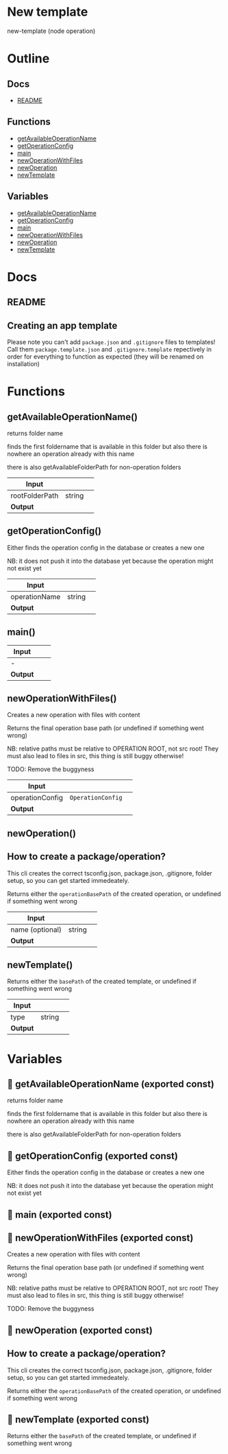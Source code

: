 # New template

new-template (node operation)



# Outline

## Docs

- [README](#readme)

## Functions

- [getAvailableOperationName](#getAvailableOperationName)
- [getOperationConfig](#getOperationConfig)
- [main](#main)
- [newOperationWithFiles](#newOperationWithFiles)
- [newOperation](#newOperation)
- [newTemplate](#newTemplate)

## Variables

- [getAvailableOperationName](#getavailableoperationname)
- [getOperationConfig](#getoperationconfig)
- [main](#main)
- [newOperationWithFiles](#newoperationwithfiles)
- [newOperation](#newoperation)
- [newTemplate](#newtemplate)



# Docs

## README

## Creating an app template

Please note you can't add `package.json` and `.gitignore` files to templates! Call them `package.template.json` and `.gitignore.template` repectively in order for everything to function as expected (they will be renamed on installation)


# Functions

## getAvailableOperationName()

returns folder name

finds the first foldername that is available in this folder but also there is nowhere an operation already with this name

there is also getAvailableFolderPath for non-operation folders


| Input      |    |    |
| ---------- | -- | -- |
| rootFolderPath | string |  |,| preferredFolderName | string |  |,| manualProjectRoot (optional) | string |  |
| **Output** |    |    |



## getOperationConfig()

Either finds the operation config in the database or creates a new one

NB: it does not push it into the database yet because the operation might not exist yet


| Input      |    |    |
| ---------- | -- | -- |
| operationName | string |  |,| description (optional) | string | If you want to create one, set a description here. |
| **Output** |    |    |



## main()

| Input      |    |    |
| ---------- | -- | -- |
| - | | |
| **Output** |    |    |



## newOperationWithFiles()

Creates a new operation with files with content

Returns the final operation base path (or undefined if something went wrong)

NB: relative paths must be relative to OPERATION ROOT, not src root! They must also lead to files in src, this thing is still buggy otherwise!

TODO: Remove the buggyness


| Input      |    |    |
| ---------- | -- | -- |
| operationConfig | `OperationConfig` |  |,| srcFileContentObject | { [key: string]: string } | NB: relative paths must be relative to OPERATION ROOT, not src root! |,| config (optional) | { manualProjectRoot?: string, <br />destinationPath?: string, <br />overwriteIfExists?: boolean, <br />skipYarnInstall?: boolean, <br />skipYarnBuild?: boolean, <br />dryrun?: boolean, <br /> } |  |
| **Output** |    |    |



## newOperation()

## How to create a package/operation?

This cli creates the correct tsconfig.json, package.json, .gitignore, folder setup, so you can get started immedeately.

Returns either the `operationBasePath` of the created operation, or undefined if something went wrong


| Input      |    |    |
| ---------- | -- | -- |
| name (optional) | string |  |,| config (optional) | { type?: `OperationClassification`, <br />operationConfig?: `OperationConfig`, <br />description?: string, <br />destinationPath?: string, <br />manualProjectRoot?: string, <br /> } |  |
| **Output** |    |    |



## newTemplate()

Returns either the `basePath` of the created template, or undefined if something went wrong


| Input      |    |    |
| ---------- | -- | -- |
| type | string |  |,| destinationPath (optional) | string |  |
| **Output** |    |    |


# Variables

## 📄 getAvailableOperationName (exported const)

returns folder name

finds the first foldername that is available in this folder but also there is nowhere an operation already with this name

there is also getAvailableFolderPath for non-operation folders


## 📄 getOperationConfig (exported const)

Either finds the operation config in the database or creates a new one

NB: it does not push it into the database yet because the operation might not exist yet


## 📄 main (exported const)

## 📄 newOperationWithFiles (exported const)

Creates a new operation with files with content

Returns the final operation base path (or undefined if something went wrong)

NB: relative paths must be relative to OPERATION ROOT, not src root! They must also lead to files in src, this thing is still buggy otherwise!

TODO: Remove the buggyness


## 📄 newOperation (exported const)

## How to create a package/operation?

This cli creates the correct tsconfig.json, package.json, .gitignore, folder setup, so you can get started immedeately.

Returns either the `operationBasePath` of the created operation, or undefined if something went wrong


## 📄 newTemplate (exported const)

Returns either the `basePath` of the created template, or undefined if something went wrong

